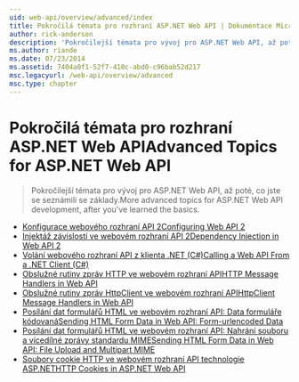 ```yaml
---
uid: web-api/overview/advanced/index
title: Pokročilá témata pro rozhraní ASP.NET Web API | Dokumentace Microsoftu
author: rick-anderson
description: 'Pokročilejší témata pro vývoj pro ASP.NET Web API, až poté, co jste se seznámili se základy.'
ms.author: riande
ms.date: 07/23/2014
ms.assetid: 7404a0f1-52f7-410c-abd0-c96bab52d217
msc.legacyurl: /web-api/overview/advanced
msc.type: chapter
---
```

<a name="advanced-topics-for-aspnet-web-api"></a><span data-ttu-id="73f1c-103">Pokročilá témata pro rozhraní ASP.NET Web API</span><span class="sxs-lookup"><span data-stu-id="73f1c-103">Advanced Topics for ASP.NET Web API</span></span>
====================
> <span data-ttu-id="73f1c-104">Pokročilejší témata pro vývoj pro ASP.NET Web API, až poté, co jste se seznámili se základy.</span><span class="sxs-lookup"><span data-stu-id="73f1c-104">More advanced topics for ASP.NET Web API development, after you've learned the basics.</span></span>


- [<span data-ttu-id="73f1c-105">Konfigurace webového rozhraní API 2</span><span class="sxs-lookup"><span data-stu-id="73f1c-105">Configuring Web API 2</span></span>](configuring-aspnet-web-api.md)
- [<span data-ttu-id="73f1c-106">Injektáž závislostí ve webovém rozhraní API 2</span><span class="sxs-lookup"><span data-stu-id="73f1c-106">Dependency Injection in Web API 2</span></span>](dependency-injection.md)
- [<span data-ttu-id="73f1c-107">Volání webového rozhraní API z klienta .NET (C#)</span><span class="sxs-lookup"><span data-stu-id="73f1c-107">Calling a Web API From a .NET Client (C#)</span></span>](calling-a-web-api-from-a-net-client.md)
- [<span data-ttu-id="73f1c-108">Obslužné rutiny zpráv HTTP ve webovém rozhraní API</span><span class="sxs-lookup"><span data-stu-id="73f1c-108">HTTP Message Handlers in Web API</span></span>](http-message-handlers.md)
- [<span data-ttu-id="73f1c-109">Obslužné rutiny zpráv HttpClient ve webovém rozhraní API</span><span class="sxs-lookup"><span data-stu-id="73f1c-109">HttpClient Message Handlers in Web API</span></span>](httpclient-message-handlers.md)
- [<span data-ttu-id="73f1c-110">Posílání dat formulářů HTML ve webovém rozhraní API: Data formuláře kódovaná</span><span class="sxs-lookup"><span data-stu-id="73f1c-110">Sending HTML Form Data in Web API: Form-urlencoded Data</span></span>](sending-html-form-data-part-1.md)
- [<span data-ttu-id="73f1c-111">Posílání dat formulářů HTML ve webovém rozhraní API: Nahrání souboru a vícedílné zprávy standardu MIME</span><span class="sxs-lookup"><span data-stu-id="73f1c-111">Sending HTML Form Data in Web API: File Upload and Multipart MIME</span></span>](sending-html-form-data-part-2.md)
- [<span data-ttu-id="73f1c-112">Soubory cookie HTTP ve webovém rozhraní API technologie ASP.NET</span><span class="sxs-lookup"><span data-stu-id="73f1c-112">HTTP Cookies in ASP.NET Web API</span></span>](http-cookies.md)
